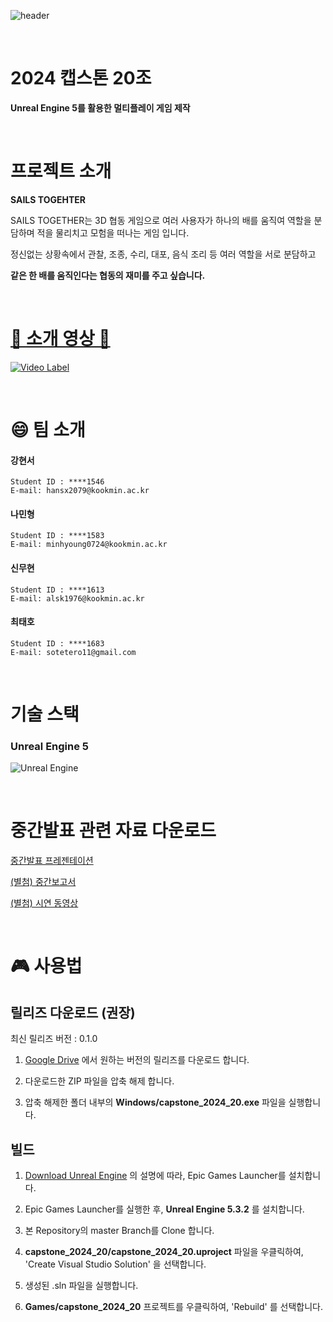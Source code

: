 ![header](https://capsule-render.vercel.app/api?type=rounded&height=300&color=gradient&text=SAILS%20TOGEHTER&fontSize=50&fontAlignY=50)

<br> 

# 2024 캡스톤 20조

**Unreal Engine 5를 활용한 멀티플레이 게임 제작**

<br>

# 프로젝트 소개

**SAILS TOGEHTER**

SAILS TOGETHER는 3D 협동 게임으로 여러 사용자가 하나의 배를 움직여 역할을 분담하며 적을 물리치고 모험을 떠나는 게임 입니다.

정신없는 상황속에서 관찰, 조종, 수리, 대포, 음식 조리 등 여러 역할을 서로 분담하고

**같은 한 배를 움직인다는 협동의 재미를 주고 싶습니다.**

<br>

# [🔗 소개 영상 🔗](https://youtu.be/nFXJS2uptlU)
[![Video Label](http://img.youtube.com/vi/nFXJS2uptlU/0.jpg)](https://youtu.be/nFXJS2uptlU)

<br>

# 😄 팀 소개


#### 강현서

~~~
Student ID : ****1546
E-mail: hansx2079@kookmin.ac.kr
~~~

#### 나민형

~~~
Student ID : ****1583
E-mail: minhyoung0724@kookmin.ac.kr
~~~

#### 신무현

~~~
Student ID : ****1613
E-mail: alsk1976@kookmin.ac.kr
~~~

#### 최태호

~~~
Student ID : ****1683
E-mail: sotetero11@gmail.com
~~~

<br>

#  기술 스택

###  Unreal Engine 5
![Unreal Engine](https://img.shields.io/badge/unrealengine-%23313131.svg?style=for-the-badge&logo=unrealengine&logoColor=white)

<br>

# 중간발표 관련 자료 다운로드

[중간발표 프레젠테이션](https://drive.google.com/file/d/1e_3hu5goN5XIxOw2ZKw2Q_bnr2bv6gvb/view?usp=sharing)

[(별첨) 중간보고서](https://drive.google.com/file/d/1zfASZNG8n7h_XWEoO57KzcTC41XICkVe/view?usp=sharing)

[(별첨) 시연 동영상](https://youtu.be/nFXJS2uptlU)

<br>

# 🎮 사용법

## 릴리즈 다운로드 (권장)

최신 릴리즈 버전 : 0.1.0

1. [Google Drive](https://drive.google.com/drive/folders/1x4PCA_ipOcgtplP-wAv5WBOhIzESkYWc?usp=sharing) 에서 원하는 버전의 릴리즈를 다운로드 합니다.

2. 다운로드한 ZIP 파일을 압축 해제 합니다.

3. 압축 해제한 폴더 내부의 **Windows/capstone_2024_20.exe** 파일을 실행합니다.

## 빌드

1. [Download Unreal Engine](https://www.unrealengine.com/en-US/download) 의 설명에 따라, Epic Games Launcher를 설치합니다.

2. Epic Games Launcher를 실행한 후, **Unreal Engine 5.3.2** 를 설치합니다.

3. 본 Repository의 master Branch를 Clone 합니다.

4. **capstone_2024_20/capstone_2024_20.uproject** 파일을 우클릭하여, 'Create Visual Studio Solution' 을 선택합니다.

6. 생성된 .sln 파일을 실행합니다.

7. **Games/capstone_2024_20** 프로젝트를 우클릭하여, 'Rebuild' 를 선택합니다.
